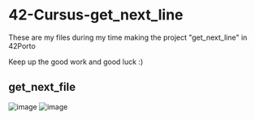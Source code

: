 # 42-Cursus-get_next_line
These are my files during my time making the project "get_next_line" in 42Porto

Keep up the good work and good luck :)

## get_next_file

![image](https://user-images.githubusercontent.com/117469751/205691803-375a3343-1d64-461e-8df5-31a629092955.png)
![image](https://user-images.githubusercontent.com/117469751/205691891-2485392a-f39d-45ce-89ae-b10649e92ff5.png)

